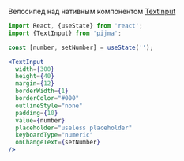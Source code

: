 Велосипед над нативным компонентом [TextInput](https://reactnative.dev/docs/textinput)

```jsx
import React, {useState} from 'react';
import {TextInput} from 'pijma';

const [number, setNumber] = useState('');

<TextInput
  width={300}
  height={40}
  margin={12}
  borderWidth={1}
  borderColor="#000"
  outlineStyle="none"
  padding={10}
  value={number}
  placeholder="useless placeholder"
  keyboardType="numeric"
  onChangeText={setNumber}
/>
```
